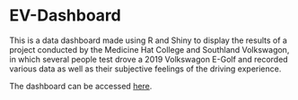 # EV-Dashboard

This is a data dashboard made using R and Shiny to display the results of a project conducted by the Medicine Hat College and Southland Volkswagon, in which several people test drove a 2019 Volkswagon E-Golf and recorded various data as well as their subjective feelings of the driving experience. 

The dashboard can be accessed [here](https://advancement-mhc.shinyapps.io/EVDB/).
